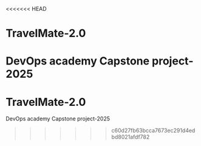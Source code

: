 <<<<<<< HEAD
# TravelMate-2.0
DevOps academy Capstone project-2025
=======
# TravelMate-2.0
DevOps academy Capstone project-2025
>>>>>>> c60d27fb63bcca7673ec291d4edbd8021afdf782
